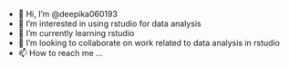 - 👋 Hi, I’m @deepika060193
- 👀 I’m interested in using rstudio for data analysis
- 🌱 I’m currently learning rstudio
- 💞️ I’m looking to collaborate on work related to data analysis in rstudio
- 📫 How to reach me ...

<!---
deepika060193/deepika060193 is a ✨ special ✨ repository because its `README.md` (this file) appears on your GitHub profile.
You can click the Preview link to take a look at your changes.
--->

